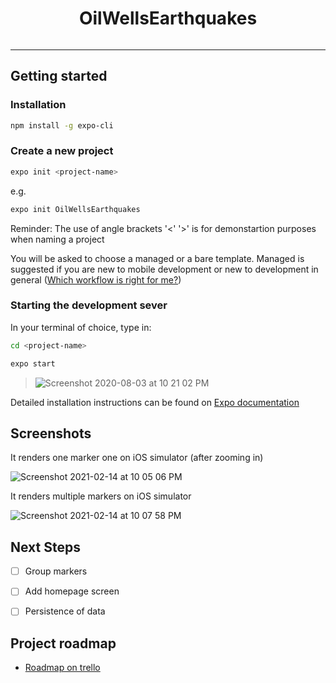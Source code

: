 <!--Title -->
<h1 align="center">OilWellsEarthquakes</h1>

<p align="center">
  <a aria-label="Expo badge" href="https://expo.io/">
  <img alt="" src="https://img.shields.io/badge/Runs%20with%20Expo-4630EB.svg?style=flat-square&logo=EXPO&labelColor=f3f3f3&logoColor=000" >
  </a>
</p>

---

## Getting started

### Installation

``` zsh
npm install -g expo-cli
```

### Create a new project

``` zsh
expo init <project-name>
```

e.g.

``` zsh
expo init OilWellsEarthquakes
```

Reminder: The use of angle brackets '<' '>' is for demonstartion purposes when naming a project

You will be asked to choose a managed or a bare template. Managed is suggested if you are new to mobile development or new to development in general ([Which workflow is right for me?](https://docs.expo.io/introduction/managed-vs-bare/))


### Starting the development sever

In your terminal of choice, type in:

``` zsh
cd <project-name>
```

``` zsh
expo start
```

  > ![Screenshot 2020-08-03 at 10 21 02 PM](https://user-images.githubusercontent.com/57366310/89280829-dc9a0d80-d651-11ea-8bce-dfaeee3bfa09.png)

Detailed installation instructions can be found on [Expo documentation](https://docs.expo.io/)

## Screenshots

It renders one marker one on iOS simulator (after zooming in)

![Screenshot 2021-02-14 at 10 05 06 PM](https://user-images.githubusercontent.com/57366310/107887731-d47c2e00-6f10-11eb-99e3-b38fc63183c1.png)

It renders multiple markers on iOS simulator

![Screenshot 2021-02-14 at 10 07 58 PM](https://user-images.githubusercontent.com/57366310/107887816-697f2700-6f11-11eb-87fb-bf54c6915703.png)

## Next Steps

- [ ] Group markers

- [ ] Add homepage screen

- [ ] Persistence of data

## Project roadmap

- [Roadmap on trello](https://trello.com/b/AyzUt5q9)
